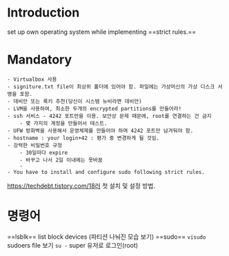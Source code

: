 # Introduction

set up own operating system while implementing ==strict rules.==

# Mandatory
	- Virtualbox 사용
	- signiture.txt file이 최상위 폴더에 있어야 함. 파일에는 가상머신의 가상 디스크 서명을 포함.
	- 데비안 또는 록키 추천(당신이 시스템 뉴비라면 데비안)
	- LVM을 사용하여, 최소한 두개의 encrypted partitions를 만들어라!
	- ssh 서비스 - 4242 포트만을 이용. 보안상 문제 때문에, root를 연결하는 건 금지
		- 몇 가지의 계정을 만들어서 테스트.
	- UFW 방화벽을 사용해서 운영체제를 만들어야 하며 4242 포트만 남겨둬야 함.
	- hostname : your login+42 : 평가 중 변경하게 될 것임.
	- 강력한 비밀번호 규정
		- 30일마다 expire
		- 바꾸고 나서 2일 이내에는 못바꿈
		- 
	- You have to install and configure sudo following strict rules.


https://techdebt.tistory.com/18러 
첫 설치 및 설정 방법. 

# 명령어
==lsblk== list block devices (파티션 나눠진 모습 보기)
==sudo== 
	`visudo` sudoers file 보기
`su -` super 유저로 로그인(root)
